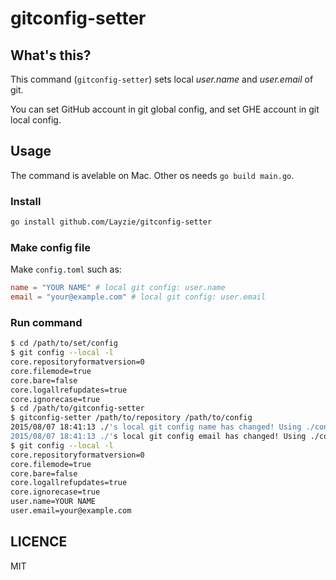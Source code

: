 # gitconfig-setter

## What's this?

This command (`gitconfig-setter`) sets local *user.name* and *user.email* of git.

You can set GitHub account in git global config, and set GHE account in git local config.

## Usage

The command is avelable on Mac. Other os needs `go build main.go`.

### Install

```sh
go install github.com/Layzie/gitconfig-setter
```

### Make config file

Make `config.toml` such as:

```toml
name = "YOUR NAME" # local git config: user.name
email = "your@example.com" # local git config: user.email
```

### Run command
```sh
$ cd /path/to/set/config
$ git config --local -l
core.repositoryformatversion=0
core.filemode=true
core.bare=false
core.logallrefupdates=true
core.ignorecase=true
$ cd /path/to/gitconfig-setter
$ gitconfig-setter /path/to/repository /path/to/config
2015/08/07 18:41:13 ./'s local git config name has changed! Using ./config.toml
2015/08/07 18:41:13 ./'s local git config email has changed! Using ./config.toml
$ git config --local -l
core.repositoryformatversion=0
core.filemode=true
core.bare=false
core.logallrefupdates=true
core.ignorecase=true
user.name=YOUR NAME
user.email=your@example.com
```

## LICENCE

MIT
